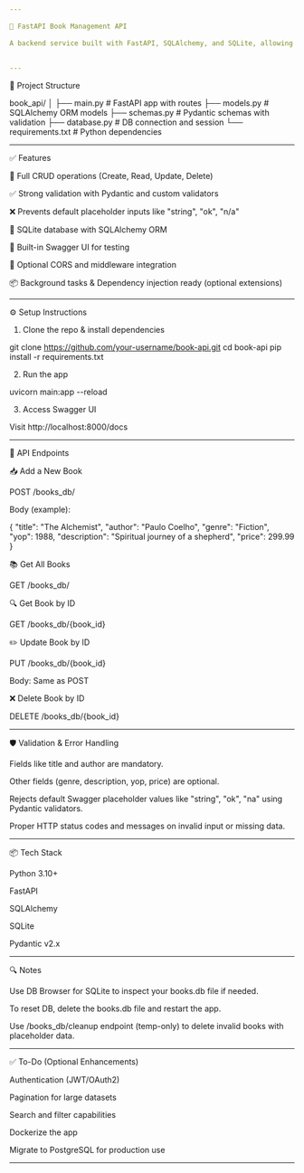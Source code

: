 ```yaml
---
 
📘 FastAPI Book Management API
 
A backend service built with FastAPI, SQLAlchemy, and SQLite, allowing you to perform CRUD operations on a collection of books. The API includes strong validation, custom error handling, and clean integration with Swagger UI.
 
 
---
```

 
📂 Project Structure
 
book_api/
│
├── main.py                  # FastAPI app with routes
├── models.py                # SQLAlchemy ORM models
├── schemas.py               # Pydantic schemas with validation
├── database.py              # DB connection and session
└── requirements.txt         # Python dependencies
 
 
---
 
✅ Features
 
🔁 Full CRUD operations (Create, Read, Update, Delete)
 
✅ Strong validation with Pydantic and custom validators
 
❌ Prevents default placeholder inputs like "string", "ok", "n/a"
 
💾 SQLite database with SQLAlchemy ORM
 
🧪 Built-in Swagger UI for testing
 
🔐 Optional CORS and middleware integration
 
📦 Background tasks & Dependency injection ready (optional extensions)
 
 
 
---
 
⚙️ Setup Instructions
 
1. Clone the repo & install dependencies
 
git clone https://github.com/your-username/book-api.git
cd book-api
pip install -r requirements.txt
 
2. Run the app
 
uvicorn main:app --reload
 
3. Access Swagger UI
 
Visit http://localhost:8000/docs
 
 
---
 
🧾 API Endpoints
 
📥 Add a New Book
 
POST /books_db/
 
Body (example):
 
{
  "title": "The Alchemist",
  "author": "Paulo Coelho",
  "genre": "Fiction",
  "yop": 1988,
  "description": "Spiritual journey of a shepherd",
  "price": 299.99
}
 
📚 Get All Books
 
GET /books_db/
 
🔍 Get Book by ID
 
GET /books_db/{book_id}
 
✏️ Update Book by ID
 
PUT /books_db/{book_id}
 
Body: Same as POST
 
❌ Delete Book by ID
 
DELETE /books_db/{book_id}
 
 
---
 
🛡️ Validation & Error Handling
 
Fields like title and author are mandatory.
 
Other fields (genre, description, yop, price) are optional.
 
Rejects default Swagger placeholder values like "string", "ok", "na" using Pydantic validators.
 
Proper HTTP status codes and messages on invalid input or missing data.
 
 
 
---
 
📦 Tech Stack
 
Python 3.10+
 
FastAPI
 
SQLAlchemy
 
SQLite
 
Pydantic v2.x
 
 
 
---
 
🔍 Notes
 
Use DB Browser for SQLite to inspect your books.db file if needed.
 
To reset DB, delete the books.db file and restart the app.
 
Use /books_db/cleanup endpoint (temp-only) to delete invalid books with placeholder data.
 
 
 
---
 
✅ To-Do (Optional Enhancements)
 
Authentication (JWT/OAuth2)
 
Pagination for large datasets
 
Search and filter capabilities
 
Dockerize the app
 
Migrate to PostgreSQL for production use
 
 
---
 
